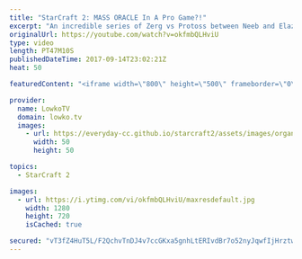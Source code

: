 ```yaml
---
title: "StarCraft 2: MASS ORACLE In A Pro Game?!"
excerpt: "An incredible series of Zerg vs Protoss between Neeb and Elazer. Subscribe for more videos: http://lowko.tv/youtube Professional Zerg vs Terran: https://goo.gl/PezMeh  In this series we see constant changes of strategy for both players. There are Zerg cheese, mass Oracle openers several times and constant"
originalUrl: https://youtube.com/watch?v=okfmbQLHviU
type: video
length: PT47M10S
publishedDateTime: 2017-09-14T23:02:21Z
heat: 50

featuredContent: "<iframe width=\"800\" height=\"500\" frameborder=\"0\" src=\"https://www.youtube.com/embed/okfmbQLHviU\" allow=\"accelerometer; autoplay; encrypted-media; gyroscope; picture-in-picture\" allowfullscreen></iframe>"

provider:
  name: LowkoTV
  domain: lowko.tv
  images:
    - url: https://everyday-cc.github.io/starcraft2/assets/images/organizations/lowko.tv-50x50.jpg
      width: 50
      height: 50

topics:
  - StarCraft 2

images:
  - url: https://i.ytimg.com/vi/okfmbQLHviU/maxresdefault.jpg
    width: 1280
    height: 720
    isCached: true

secured: "vT3fZ4HuT5L/F2QchvTnDJ4v7ccGKxa5gnhLtERIvdBr7o52nyJqwfIjHrztwwf+fsNwseEmwKT36q09Z5Kzq29KAFoRyUm/d4OWkFh+ia8JJda598zZ74X7QGS8iaHBZxzy3J8/tzrzo498VyW81zeuNCEv+3mNhwqDL+7yE1bftvtAHExDsFCWqwfc71eRLXOcJAKCpaodugU5lf56R2A+yWn/w5fXhjCyWGojgrQ/l9MTlcdF9qZHDzsowztK6UpGRX26xV9Mr6h9FQS8m0/VQAc5SZ7FyC7hnWCYmPaob6Z1fXR9Eec2i1gWObVhp2XUBbBARU0PIQFbd01rKF3W2crF/ZHq0tsoGWZ4p8KKwR5/pIGD/nxBKjYLtHhbozbqhQF3nQNCQRZ8euQUP9i0jwfdgYpyxPdtX6pSeuVDDsS3iyzlqFJQiL+HIrvv;Xmn44NHWtaRHRTZImVAoNQ=="
---
```


